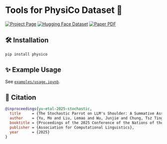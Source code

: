 # Tools for PhysiCo Dataset 🦜

[![Project Page](https://img.shields.io/badge/Homepage-Visit-blue?labelColor=gray&logo=homeassistantcommunitystore&logoColor=367BAF&style=flat-square)](https://physico-benchmark.github.io/)
[![Hugging Face Dataset](https://img.shields.io/badge/HuggingFace-Dataset-yellow?labelColor=gray&logo=huggingface&style=flat-square)](https://huggingface.co/datasets/ShunchiZhang/PhysiCo/)
[![Paper PDF](https://img.shields.io/badge/Paper-PDF-red?&labelColor=gray&logo=arxiv&logoColor=brown&style=flat-square)](https://arxiv.org/abs/2502.08946)

## 🛠️ Installation

```sh
pip install physico
```

## ✨ Example Usage

See [`examples/usage.ipynb`](./examples/usage.ipynb).

## 📝 Citation

```bibtex
@inproceedings{yu-etal-2025-stochastic,
  title     = {The Stochastic Parrot on LLM's Shoulder: A Summative Assessment of Physical Concept Understanding},
  author    = {Yu, Mo and Liu, Lemao and Wu, Junjie and Chung, Tsz Ting and Zhang, Shunchi and Li, Jiangnan and Yeung, Dit-Yan and Zhou, Jie},
  booktitle = {Proceedings of the 2025 Conference of the Nations of the Americas Chapter of the Association for Computational Linguistics: Human Language Technologies (Volume 1: Long Papers)},
  publisher = {Association for Computational Linguistics},
  year      = {2025}
}
```
